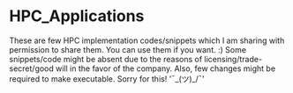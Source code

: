 # HPC_Applications
These are few HPC implementation codes/snippets which I am sharing with permission to share them. You can use them if you want. :)
Some snippets/code might be absent due to the reasons of licensing/trade-secret/good will in the favor of the company. Also, few changes might be required to make executable. Sorry for this! 
'¯\_(ツ)_/¯'
